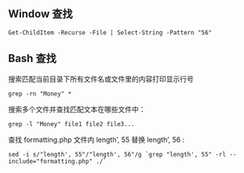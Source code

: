 ## Window 查找
```
Get-ChildItem -Recurse -File | Select-String -Pattern "56"
```
## Bash 查找
搜索匹配当前目录下所有文件名或文件里的内容打印显示行号
```
grep -rn "Money" *
```
搜索多个文件并查找匹配文本在哪些文件中：
```
grep -l "Money" file1 file2 file3...
```
查找 formatting.php 文件内 length’, 55 替换 length’, 56 :

```
sed -i s/"length', 55"/"length', 56"/g `grep "length', 55" -rl --include="formatting.php" ./`
```
